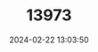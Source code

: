 ---
title: "13973"
category: "Mus neavei"
draft: false
date: 2024-02-22 13:03:50
languages:
  English: ["Neave's Mouse"]
---